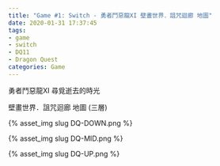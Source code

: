 ```yaml
---
title: "Game #1: Switch - 勇者鬥惡龍XI 壁畫世界．詛咒迴廊 地圖"
date: 2020-01-31 17:37:45
tags:
- game
- switch
- DQ11
- Dragon Quest
categories: Game
---
```


勇者鬥惡龍XI 尋覓逝去的時光

壁畫世界．詛咒迴廊 地圖 (三層)

<!--more-->

{% asset_img slug DQ-DOWN.png %}

{% asset_img slug DQ-MID.png %}

{% asset_img slug DQ-UP.png %}